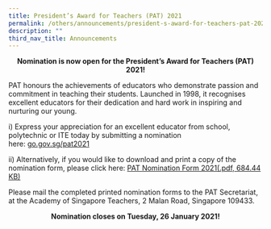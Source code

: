 ```yaml
---
title: President’s Award for Teachers (PAT) 2021
permalink: /others/announcements/president-s-award-for-teachers-pat-2021/
description: ""
third_nav_title: Announcements
---
```

<p style="text-align: center;"><strong>Nomination is now open for the President&rsquo;s Award for Teachers (PAT) 2021!</strong></p>
<p>PAT honours the achievements of educators who demonstrate passion and commitment in teaching their students. Launched in 1998, it recognises excellent educators for their dedication and hard work in inspiring and nurturing our young.</p>
<p>i)&nbsp;Express your appreciation for an excellent educator from school, polytechnic or ITE today by submitting a nomination here:&nbsp;<a href="https://go.gov.sg/pat2021" target="_blank" rel="noopener">go.gov.sg/pat2021</a></p>
<p>ii) Alternatively, if you would like to download and print a copy of the nomination form, please click here:&nbsp;<a title="PAT Nomination Form 2021" href="https://academyofsingaporeteachers.moe.edu.sg/docs/default-source/professional-recognition-docs/president's-award-for-teachers-documents/pat-nomination-form-2021.pdf?sfvrsn=b2ec850b_0" target="_blank" rel="noopener">PAT Nomination Form 2021(.pdf, 684.44 KB)</a></p>
<p>Please&nbsp;mail&nbsp;the completed printed nomination forms to the PAT Secretariat, at the Academy of Singapore Teachers, 2 Malan Road, Singapore 109433.</p>
<p style="text-align: center;"><strong>Nomination closes on&nbsp;Tuesday, 26 January 2021!</strong></p>